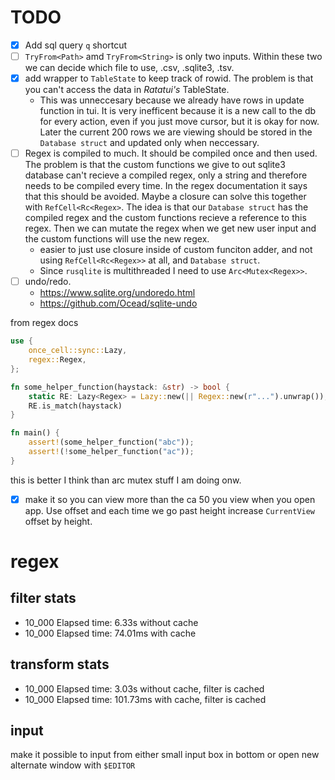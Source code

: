 # TODO
- [x] Add sql query `q` shortcut 
- [ ] `TryFrom<Path>` amd `TryFrom<String>` is only two inputs. Within these two we can decide which file to use, .csv, .sqlite3, .tsv.
- [x] add wrapper to `TableState` to keep track of rowid. The problem is that you can't access the data in *Ratatui's* TableState.
	- This was unneccesary because we already have rows in update function in tui. It is very inefficent because it is a new call to the db for every action, even if you just move cursor, but it is okay for now. Later the current 200 rows we are viewing should be stored in the `Database struct` and updated only when neccessary.
- [ ] Regex is compiled to much. It should be compiled once and then used. The problem is that the custom functions we give to out sqlite3 database can't recieve a compiled regex, only a string and therefore needs to be compiled every time. In the regex documentation it says that this should be avoided. Maybe a closure can solve this together with `RefCell<Rc<Regex>`. The idea is that our `Database struct` has the compiled regex and the custom functions recieve a reference to this regex. Then we can mutate the regex when we get new user input and the custom functions will use the new regex.
	- easier to just use closure inside of custom funciton adder, and not using `RefCell<Rc<Regex>>` at all, and `Database struct`. 
    - Since `rusqlite` is multithreaded I need to use `Arc<Mutex<Regex>>`.
- [ ] undo/redo. 
    - <https://www.sqlite.org/undoredo.html>
    - <https://github.com/Ocead/sqlite-undo>

from regex docs
```rust
use {
    once_cell::sync::Lazy,
    regex::Regex,
};

fn some_helper_function(haystack: &str) -> bool {
    static RE: Lazy<Regex> = Lazy::new(|| Regex::new(r"...").unwrap());
    RE.is_match(haystack)
}

fn main() {
    assert!(some_helper_function("abc"));
    assert!(!some_helper_function("ac"));
}

```
this is better I think than arc mutex stuff I am doing onw.

- [x] make it so you can view more than the ca 50 you view when you open app. Use offset and each time we go past height increase `CurrentView` offset by height.
# regex 

## filter stats
- 10_000 Elapsed time: 6.33s without cache
- 10_000 Elapsed time: 74.01ms with cache

## transform stats

- 10_000 Elapsed time: 3.03s without cache, filter is cached
- 10_000 Elapsed time: 101.73ms with cache, filter is cached

## input
make it possible to input from either small input box in bottom or open new alternate window with `$EDITOR`
